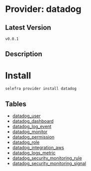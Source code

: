 # Provider: datadog

## Latest Version 

```
v0.0.1
```
## Description 


# Install 

```
selefra provider install datadog
```


## Tables 

- [datadog_user](datadog_user.md)
- [datadog_dashboard](datadog_dashboard.md)
- [datadog_log_event](datadog_log_event.md)
- [datadog_monitor](datadog_monitor.md)
- [datadog_permission](datadog_permission.md)
- [datadog_role](datadog_role.md)
- [datadog_integration_aws](datadog_integration_aws.md)
- [datadog_logs_metric](datadog_logs_metric.md)
- [datadog_security_monitoring_rule](datadog_security_monitoring_rule.md)
- [datadog_security_monitoring_signal](datadog_security_monitoring_signal.md)


